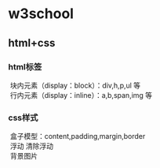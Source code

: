 # w3school
## html+css
### html标签
  块内元素（display：block）：div,h,p,ul 等<br>
  行内元素（display：inline）：a,b,span,img 等<br>
### css样式
  盒子模型：content,padding,margin,border<br>
  浮动 清除浮动<br>
  背景图片<br>

